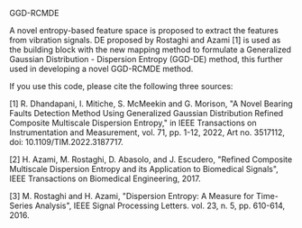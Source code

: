 </t>GGD-RCMDE<t>

A novel entropy-based feature space is proposed to extract the features from vibration signals. DE proposed by Rostaghi and Azami [1] is used as the building block with the new mapping method to formulate a Generalized Gaussian Distribution - Dispersion Entropy (GGD-DE) method, this further used in developing a novel GGD-RCMDE method.

If you use this code, please cite the following three sources:

[1] R. Dhandapani, I. Mitiche, S. McMeekin and G. Morison, "A Novel Bearing Faults Detection Method Using Generalized Gaussian Distribution Refined Composite Multiscale Dispersion Entropy," in IEEE Transactions on Instrumentation and Measurement, vol. 71, pp. 1-12, 2022, Art no. 3517112, doi: 10.1109/TIM.2022.3187717.

[2] H. Azami, M. Rostaghi, D. Abasolo, and J. Escudero, "Refined Composite Multiscale Dispersion Entropy and its Application to Biomedical Signals", IEEE Transactions on Biomedical Engineering, 2017.

[3] M. Rostaghi and H. Azami, "Dispersion Entropy: A Measure for Time-Series Analysis", IEEE Signal Processing Letters. vol. 23, n. 5, pp. 610-614, 2016.



